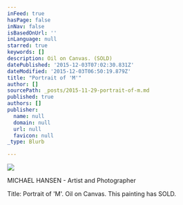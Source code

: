 ```yaml
---
inFeed: true
hasPage: false
inNav: false
isBasedOnUrl: ''
inLanguage: null
starred: true
keywords: []
description: Oil on Canvas. (SOLD)
datePublished: '2015-12-03T07:02:30.831Z'
dateModified: '2015-12-03T06:50:19.879Z'
title: "Portrait of 'M'"
author: []
sourcePath: _posts/2015-11-29-portrait-of-m.md
published: true
authors: []
publisher:
  name: null
  domain: null
  url: null
  favicon: null
_type: Blurb

---
```

![](https://the-grid-user-content.s3-us-west-2.amazonaws.com/f990b5a7-9f03-4268-8f6d-de0a7412dde6.jpg)

MICHAEL HANSEN - Artist and Photographer

Title:  Portrait of 'M'.  Oil on Canvas.  This painting has SOLD.